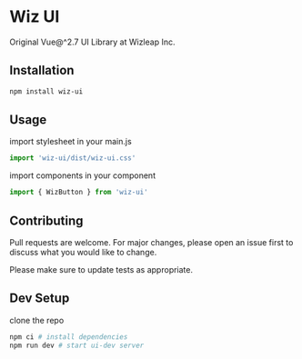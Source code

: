 # Wiz UI

Original Vue@^2.7 UI Library at Wizleap Inc.

## Installation

```bash
npm install wiz-ui
```

## Usage

import stylesheet in your main.js

```js
import 'wiz-ui/dist/wiz-ui.css'
```

import components in your component

```js
import { WizButton } from 'wiz-ui'
```

## Contributing

Pull requests are welcome. For major changes, please open an issue first to discuss what you would like to change.

Please make sure to update tests as appropriate.

## Dev Setup

clone the repo

```bash
npm ci # install dependencies
npm run dev # start ui-dev server
```
